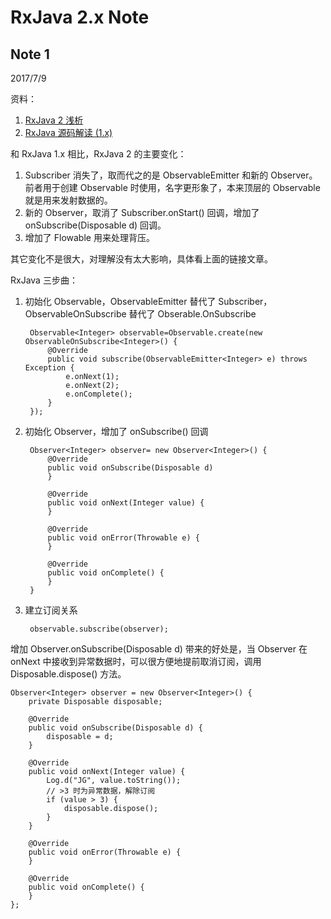 # RxJava 2.x Note

## Note 1

2017/7/9

资料：

1. [RxJava 2 浅析](http://www.jcodecraeer.com/a/anzhuokaifa/androidkaifa/2016/0907/6604.html)
1. [RxJava 源码解读 (1.x)](http://blog.csdn.net/maplejaw_/article/details/52381395)

和 RxJava 1.x 相比，RxJava 2 的主要变化：

1. Subscriber 消失了，取而代之的是 ObservableEmitter 和新的 Observer。前者用于创建 Observable 时使用，名字更形象了，本来顶层的 Observable 就是用来发射数据的。
1. 新的 Observer，取消了 Subscriber.onStart() 回调，增加了 onSubscribe(Disposable d) 回调。
1. 增加了 Flowable 用来处理背压。

其它变化不是很大，对理解没有太大影响，具体看上面的链接文章。

RxJava 三步曲：

1. 初始化 Observable，ObservableEmitter 替代了 Subscriber，ObservableOnSubscribe 替代了 Obserable.OnSubscribe

        Observable<Integer> observable=Observable.create(new ObservableOnSubscribe<Integer>() {
            @Override
            public void subscribe(ObservableEmitter<Integer> e) throws Exception {
                e.onNext(1);
                e.onNext(2);
                e.onComplete();
            }
        });

1. 初始化 Observer，增加了 onSubscribe() 回调

        Observer<Integer> observer= new Observer<Integer>() {
            @Override
            public void onSubscribe(Disposable d)
            }

            @Override
            public void onNext(Integer value) {
            }

            @Override
            public void onError(Throwable e) {
            }

            @Override
            public void onComplete() {
            }
        }

1. 建立订阅关系

        observable.subscribe(observer);

增加 Observer.onSubscribe(Disposable d) 带来的好处是，当 Observer 在 onNext 中接收到异常数据时，可以很方便地提前取消订阅，调用 Disposable.dispose() 方法。

    Observer<Integer> observer = new Observer<Integer>() {
        private Disposable disposable;

        @Override
        public void onSubscribe(Disposable d) {
            disposable = d;
        }

        @Override
        public void onNext(Integer value) {
            Log.d("JG", value.toString());
            // >3 时为异常数据，解除订阅
            if (value > 3) {
                disposable.dispose();
            }
        }

        @Override
        public void onError(Throwable e) {
        }

        @Override
        public void onComplete() {
        }
    };
